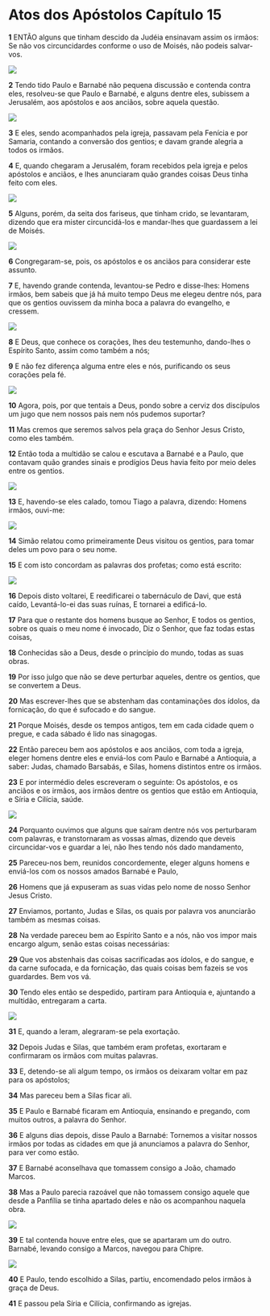 # Atos dos Apóstolos Capítulo 15

**1** 	ENTÃO alguns que tinham descido da Judéia ensinavam assim os irmãos: Se não vos circuncidardes conforme o uso de Moisés, não podeis salvar-vos.

![](../Images/SweetPublishing/44-15-1.jpg) 

**2** 	Tendo tido Paulo e Barnabé não pequena discussão e contenda contra eles, resolveu-se que Paulo e Barnabé, e alguns dentre eles, subissem a Jerusalém, aos apóstolos e aos anciãos, sobre aquela questão.

![](../Images/SweetPublishing/44-15-2.jpg) 

**3** 	E eles, sendo acompanhados pela igreja, passavam pela Fenícia e por Samaria, contando a conversão dos gentios; e davam grande alegria a todos os irmãos.

**4** 	E, quando chegaram a Jerusalém, foram recebidos pela igreja e pelos apóstolos e anciãos, e lhes anunciaram quão grandes coisas Deus tinha feito com eles.

![](../Images/SweetPublishing/44-15-3.jpg) 

**5** 	Alguns, porém, da seita dos fariseus, que tinham crido, se levantaram, dizendo que era mister circuncidá-los e mandar-lhes que guardassem a lei de Moisés.

![](../Images/SweetPublishing/44-15-4.jpg) 

**6** 	Congregaram-se, pois, os apóstolos e os anciãos para considerar este assunto.

**7** 	E, havendo grande contenda, levantou-se Pedro e disse-lhes: Homens irmãos, bem sabeis que já há muito tempo Deus me elegeu dentre nós, para que os gentios ouvissem da minha boca a palavra do evangelho, e cressem.

![](../Images/SweetPublishing/44-15-5.jpg) 

**8** 	E Deus, que conhece os corações, lhes deu testemunho, dando-lhes o Espírito Santo, assim como também a nós;

**9** 	E não fez diferença alguma entre eles e nós, purificando os seus corações pela fé.

![](../Images/SweetPublishing/44-15-6.jpg) 

**10** 	Agora, pois, por que tentais a Deus, pondo sobre a cerviz dos discípulos um jugo que nem nossos pais nem nós pudemos suportar?

**11** 	Mas cremos que seremos salvos pela graça do Senhor Jesus Cristo, como eles também.

**12** 	Então toda a multidão se calou e escutava a Barnabé e a Paulo, que contavam quão grandes sinais e prodígios Deus havia feito por meio deles entre os gentios.

![](../Images/SweetPublishing/44-15-7.jpg) 

**13** 	E, havendo-se eles calado, tomou Tiago a palavra, dizendo: Homens irmãos, ouvi-me:

![](../Images/SweetPublishing/44-15-8.jpg) 

**14** 	Simão relatou como primeiramente Deus visitou os gentios, para tomar deles um povo para o seu nome.

**15** 	E com isto concordam as palavras dos profetas; como está escrito:

![](../Images/SweetPublishing/44-15-9.jpg) 

**16** 	Depois disto voltarei, E reedificarei o tabernáculo de Davi, que está caído, Levantá-lo-ei das suas ruínas, E tornarei a edificá-lo.

**17** 	Para que o restante dos homens busque ao Senhor, E todos os gentios, sobre os quais o meu nome é invocado, Diz o Senhor, que faz todas estas coisas,

**18** 	Conhecidas são a Deus, desde o princípio do mundo, todas as suas obras.

**19** 	Por isso julgo que não se deve perturbar aqueles, dentre os gentios, que se convertem a Deus.

**20** 	Mas escrever-lhes que se abstenham das contaminações dos ídolos, da fornicação, do que é sufocado e do sangue.

**21** 	Porque Moisés, desde os tempos antigos, tem em cada cidade quem o pregue, e cada sábado é lido nas sinagogas.

**22** 	Então pareceu bem aos apóstolos e aos anciãos, com toda a igreja, eleger homens dentre eles e enviá-los com Paulo e Barnabé a Antioquia, a saber: Judas, chamado Barsabás, e Silas, homens distintos entre os irmãos.

**23** 	E por intermédio deles escreveram o seguinte: Os apóstolos, e os anciãos e os irmãos, aos irmãos dentre os gentios que estão em Antioquia, e Síria e Cilícia, saúde.

![](../Images/SweetPublishing/44-15-10.jpg) 

**24** 	Porquanto ouvimos que alguns que saíram dentre nós vos perturbaram com palavras, e transtornaram as vossas almas, dizendo que deveis circuncidar-vos e guardar a lei, não lhes tendo nós dado mandamento,

**25** 	Pareceu-nos bem, reunidos concordemente, eleger alguns homens e enviá-los com os nossos amados Barnabé e Paulo,

**26** 	Homens que já expuseram as suas vidas pelo nome de nosso Senhor Jesus Cristo.

**27** 	Enviamos, portanto, Judas e Silas, os quais por palavra vos anunciarão também as mesmas coisas.

**28** 	Na verdade pareceu bem ao Espírito Santo e a nós, não vos impor mais encargo algum, senão estas coisas necessárias:

**29** 	Que vos abstenhais das coisas sacrificadas aos ídolos, e do sangue, e da carne sufocada, e da fornicação, das quais coisas bem fazeis se vos guardardes. Bem vos vá.

**30** 	Tendo eles então se despedido, partiram para Antioquia e, ajuntando a multidão, entregaram a carta.

![](../Images/SweetPublishing/44-15-11.jpg) 

**31** 	E, quando a leram, alegraram-se pela exortação.

**32** 	Depois Judas e Silas, que também eram profetas, exortaram e confirmaram os irmãos com muitas palavras.

**33** 	E, detendo-se ali algum tempo, os irmãos os deixaram voltar em paz para os apóstolos;

**34** 	Mas pareceu bem a Silas ficar ali.

**35** 	E Paulo e Barnabé ficaram em Antioquia, ensinando e pregando, com muitos outros, a palavra do Senhor.

**36** 	E alguns dias depois, disse Paulo a Barnabé: Tornemos a visitar nossos irmãos por todas as cidades em que já anunciamos a palavra do Senhor, para ver como estão.

**37** 	E Barnabé aconselhava que tomassem consigo a João, chamado Marcos.

**38** 	Mas a Paulo parecia razoável que não tomassem consigo aquele que desde a Panfília se tinha apartado deles e não os acompanhou naquela obra.

![](../Images/SweetPublishing/44-15-12.jpg) 

**39** 	E tal contenda houve entre eles, que se apartaram um do outro. Barnabé, levando consigo a Marcos, navegou para Chipre.

![](../Images/SweetPublishing/44-15-13.jpg) 

**40** 	E Paulo, tendo escolhido a Silas, partiu, encomendado pelos irmãos à graça de Deus.

**41** 	E passou pela Síria e Cilícia, confirmando as igrejas.

